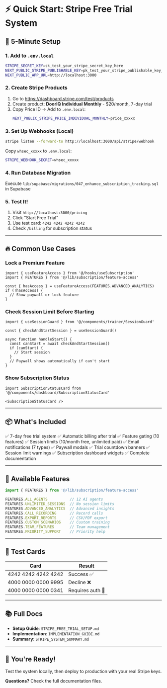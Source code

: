 # ⚡ Quick Start: Stripe Free Trial System

## 🎯 5-Minute Setup

### 1. Add to `.env.local`
```bash
STRIPE_SECRET_KEY=sk_test_your_stripe_secret_key_here
NEXT_PUBLIC_STRIPE_PUBLISHABLE_KEY=pk_test_your_stripe_publishable_key_here
NEXT_PUBLIC_APP_URL=http://localhost:3000
```

### 2. Create Stripe Products
1. Go to https://dashboard.stripe.com/test/products
2. Create product: **DoorIQ Individual Monthly** - $20/month, 7-day trial
3. Copy Price ID → Add to `.env.local`:
   ```bash
   NEXT_PUBLIC_STRIPE_PRICE_INDIVIDUAL_MONTHLY=price_xxxxx
   ```

### 3. Set Up Webhooks (Local)
```bash
stripe listen --forward-to http://localhost:3000/api/stripe/webhook
```
Copy `whsec_xxxxx` to `.env.local`:
```bash
STRIPE_WEBHOOK_SECRET=whsec_xxxxx
```

### 4. Run Database Migration
Execute `lib/supabase/migrations/047_enhance_subscription_tracking.sql` in Supabase

### 5. Test It!
1. Visit `http://localhost:3000/pricing`
2. Click "Start Free Trial"
3. Use test card: `4242 4242 4242 4242`
4. Check `/billing` for subscription status

---

## 🔥 Common Use Cases

### Lock a Premium Feature
```tsx
import { useFeatureAccess } from '@/hooks/useSubscription'
import { FEATURES } from '@/lib/subscription/feature-access'

const { hasAccess } = useFeatureAccess(FEATURES.ADVANCED_ANALYTICS)
if (!hasAccess) {
  // Show paywall or lock feature
}
```

### Check Session Limit Before Starting
```tsx
import { useSessionGuard } from '@/components/trainer/SessionGuard'

const { checkAndStartSession } = useSessionGuard()

async function handleStart() {
  const canStart = await checkAndStartSession()
  if (canStart) {
    // Start session
  }
  // Paywall shows automatically if can't start
}
```

### Show Subscription Status
```tsx
import SubscriptionStatusCard from '@/components/dashboard/SubscriptionStatusCard'

<SubscriptionStatusCard />
```

---

## 📦 What's Included

✅ 7-day free trial system
✅ Automatic billing after trial
✅ Feature gating (10 features)
✅ Session limits (10/month free, unlimited paid)
✅ Email notifications (7 types)
✅ Paywall modals
✅ Trial countdown banners
✅ Session limit warnings
✅ Subscription dashboard widgets
✅ Complete documentation

---

## 🎨 Available Features

```typescript
import { FEATURES } from '@/lib/subscription/feature-access'

FEATURES.ALL_AGENTS          // 12 AI agents
FEATURES.UNLIMITED_SESSIONS  // No session limits
FEATURES.ADVANCED_ANALYTICS  // Advanced insights
FEATURES.CALL_RECORDING      // Record calls
FEATURES.EXPORT_REPORTS      // CSV/PDF export
FEATURES.CUSTOM_SCENARIOS    // Custom training
FEATURES.TEAM_FEATURES       // Team management
FEATURES.PRIORITY_SUPPORT    // Priority help
```

---

## 🧪 Test Cards

| Card | Result |
|------|--------|
| 4242 4242 4242 4242 | Success ✅ |
| 4000 0000 0000 9995 | Decline ❌ |
| 4000 0000 0000 0341 | Requires auth 🔐 |

---

## 📚 Full Docs

- **Setup Guide**: `STRIPE_FREE_TRIAL_SETUP.md`
- **Implementation**: `IMPLEMENTATION_GUIDE.md`
- **Summary**: `STRIPE_SYSTEM_SUMMARY.md`

---

## 🚀 You're Ready!

Test the system locally, then deploy to production with your real Stripe keys.

**Questions?** Check the full documentation files.

